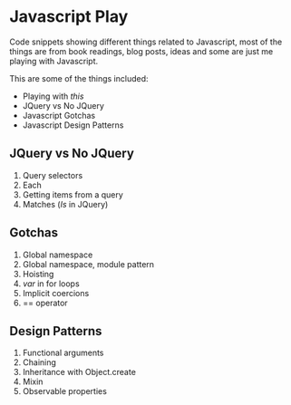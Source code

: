 Javascript Play
===============

Code snippets showing different things related to Javascript, most of the things are from book readings, blog posts,
ideas and some are just me playing with Javascript.

This are some of the things included:

* Playing with *this*
* JQuery vs No JQuery
* Javascript Gotchas
* Javascript Design Patterns

JQuery vs No JQuery
-------------------

1. Query selectors
2. Each
3. Getting items from a query
4. Matches (*Is* in JQuery)

Gotchas
-------

1. Global namespace
2. Global namespace, module pattern
3. Hoisting
4. *var* in for loops
5. Implicit coercions
5. == operator

Design Patterns
---------------

1. Functional arguments
2. Chaining
3. Inheritance with Object.create
4. Mixin
5. Observable properties
